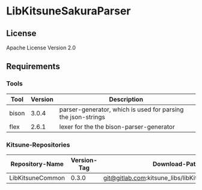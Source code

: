 # LibKitsuneSakuraParser

## License

Apache License Version 2.0

## Requirements

### Tools

Tool | Version | Description
--- | --- | ---
bison | 3.0.4 |  parser-generator, which is used for parsing the json-strings
flex | 2.6.1 | lexer for the the bison-parser-generator

### Kitsune-Repositories

Repository-Name | Version-Tag | Download-Path
--- | --- | ---
LibKitsuneCommon | 0.3.0 |  git@gitlab.com:kitsune_libs/libKitsuneCommon.git$


